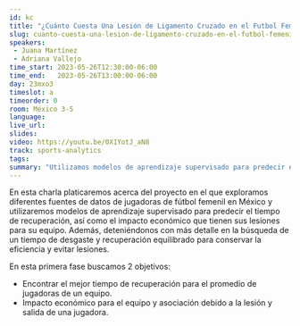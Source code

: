 ```yaml
---
id: kc
title: "¿Cuánto Cuesta Una Lesión de Ligamento Cruzado en el Futbol Femenil?"
slug: cuanto-cuesta-una-lesion-de-ligamento-cruzado-en-el-futbol-femenil
speakers:
 - Juana Martínez
 - Adriana Vallejo
time_start: 2023-05-26T12:30:00-06:00
time_end:   2023-05-26T13:00:00-06:00
day: 23mxo3
timeslot: a
timeorder: 0
room: México 3-5
language: 
live_url: 
slides: 
video: https://youtu.be/0X1YotJ_aN8
track: sports-analytics
tags:
summary: "Utilizamos modelos de aprendizaje supervisado para predecir el tiempo de recuperación, así como el impacto económico que tienen las lesiones en jugadoras de futbol femenil en México."
---
```


En esta charla platicaremos acerca del proyecto en el que exploramos diferentes fuentes de datos de jugadoras de fútbol femenil en México y utilizaremos modelos de aprendizaje supervisado para predecir el tiempo de recuperación, así como el impacto económico que tienen sus lesiones para su equipo. Además, deteniéndonos con más detalle en la búsqueda de un tiempo de desgaste y recuperación equilibrado para conservar la eficiencia y evitar lesiones.

En esta primera fase buscamos 2 objetivos:

* Encontrar el mejor tiempo de recuperación para el promedio de jugadoras de un equipo.
* Impacto económico para el equipo y asociación debido a la lesión y salida de una jugadora.